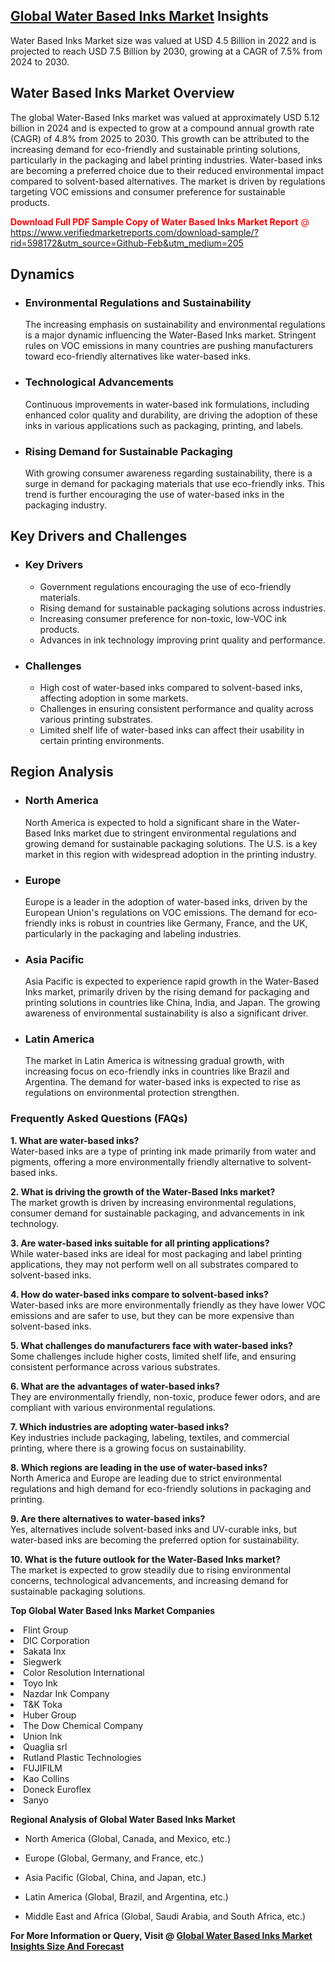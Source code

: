 <h2><a href="https://www.verifiedmarketreports.com/download-sample/?rid=598172&amp;utm_source=Github&amp;utm_medium=205" target="_blank">Global Water Based Inks Market</a> Insights</h2><p>Water Based Inks Market size was valued at USD 4.5 Billion in 2022 and is projected to reach USD 7.5 Billion by 2030, growing at a CAGR of 7.5% from 2024 to 2030.</p><p><h2>Water Based Inks Market Overview</h2> <p>The global Water-Based Inks market was valued at approximately USD 5.12 billion in 2024 and is expected to grow at a compound annual growth rate (CAGR) of 4.8% from 2025 to 2030. This growth can be attributed to the increasing demand for eco-friendly and sustainable printing solutions, particularly in the packaging and label printing industries. Water-based inks are becoming a preferred choice due to their reduced environmental impact compared to solvent-based alternatives. The market is driven by regulations targeting VOC emissions and consumer preference for sustainable products.</p> <p><p><span class=""><span style="color: #ff0000;"><strong>Download Full PDF Sample Copy of Water Based Inks Market Report</strong> @ </span><a href="https://www.verifiedmarketreports.com/download-sample/?rid=598172&amp;utm_source=Github-Feb&amp;utm_medium=205" target="_blank">https://www.verifiedmarketreports.com/download-sample/?rid=598172&amp;utm_source=Github-Feb&amp;utm_medium=205</a></span></p></p> <h2>Dynamics</h2> <ul> <li><h3>Environmental Regulations and Sustainability</h3> The increasing emphasis on sustainability and environmental regulations is a major dynamic influencing the Water-Based Inks market. Stringent rules on VOC emissions in many countries are pushing manufacturers toward eco-friendly alternatives like water-based inks.</li> <li><h3>Technological Advancements</h3> Continuous improvements in water-based ink formulations, including enhanced color quality and durability, are driving the adoption of these inks in various applications such as packaging, printing, and labels.</li> <li><h3>Rising Demand for Sustainable Packaging</h3> With growing consumer awareness regarding sustainability, there is a surge in demand for packaging materials that use eco-friendly inks. This trend is further encouraging the use of water-based inks in the packaging industry.</li> </ul> <h2>Key Drivers and Challenges</h2> <ul> <li><h3>Key Drivers</h3> <ul> <li>Government regulations encouraging the use of eco-friendly materials.</li> <li>Rising demand for sustainable packaging solutions across industries.</li> <li>Increasing consumer preference for non-toxic, low-VOC ink products.</li> <li>Advances in ink technology improving print quality and performance.</li> </ul> </li> <li><h3>Challenges</h3> <ul> <li>High cost of water-based inks compared to solvent-based inks, affecting adoption in some markets.</li> <li>Challenges in ensuring consistent performance and quality across various printing substrates.</li> <li>Limited shelf life of water-based inks can affect their usability in certain printing environments.</li> </ul> </li> </ul> <h2>Region Analysis</h2> <ul> <li><h3>North America</h3> North America is expected to hold a significant share in the Water-Based Inks market due to stringent environmental regulations and growing demand for sustainable packaging solutions. The U.S. is a key market in this region with widespread adoption in the printing industry.</li> <li><h3>Europe</h3> Europe is a leader in the adoption of water-based inks, driven by the European Union's regulations on VOC emissions. The demand for eco-friendly inks is robust in countries like Germany, France, and the UK, particularly in the packaging and labeling industries.</li> <li><h3>Asia Pacific</h3> Asia Pacific is expected to experience rapid growth in the Water-Based Inks market, primarily driven by the rising demand for packaging and printing solutions in countries like China, India, and Japan. The growing awareness of environmental sustainability is also a significant driver.</li> <li><h3>Latin America</h3> The market in Latin America is witnessing gradual growth, with increasing focus on eco-friendly inks in countries like Brazil and Argentina. The demand for water-based inks is expected to rise as regulations on environmental protection strengthen.</li> </ul> <h3>Frequently Asked Questions (FAQs)</h3> <p><b>1. What are water-based inks?</b><br> Water-based inks are a type of printing ink made primarily from water and pigments, offering a more environmentally friendly alternative to solvent-based inks.</p> <p><b>2. What is driving the growth of the Water-Based Inks market?</b><br> The market growth is driven by increasing environmental regulations, consumer demand for sustainable packaging, and advancements in ink technology.</p> <p><b>3. Are water-based inks suitable for all printing applications?</b><br> While water-based inks are ideal for most packaging and label printing applications, they may not perform well on all substrates compared to solvent-based inks.</p> <p><b>4. How do water-based inks compare to solvent-based inks?</b><br> Water-based inks are more environmentally friendly as they have lower VOC emissions and are safer to use, but they can be more expensive than solvent-based inks.</p> <p><b>5. What challenges do manufacturers face with water-based inks?</b><br> Some challenges include higher costs, limited shelf life, and ensuring consistent performance across various substrates.</p> <p><b>6. What are the advantages of water-based inks?</b><br> They are environmentally friendly, non-toxic, produce fewer odors, and are compliant with various environmental regulations.</p> <p><b>7. Which industries are adopting water-based inks?</b><br> Key industries include packaging, labeling, textiles, and commercial printing, where there is a growing focus on sustainability.</p> <p><b>8. Which regions are leading in the use of water-based inks?</b><br> North America and Europe are leading due to strict environmental regulations and high demand for eco-friendly solutions in packaging and printing.</p> <p><b>9. Are there alternatives to water-based inks?</b><br> Yes, alternatives include solvent-based inks and UV-curable inks, but water-based inks are becoming the preferred option for sustainability.</p> <p><b>10. What is the future outlook for the Water-Based Inks market?</b><br> The market is expected to grow steadily due to rising environmental concerns, technological advancements, and increasing demand for sustainable packaging solutions.</p> </p><p><strong>Top Global Water Based Inks Market Companies</strong></p><div data-test-id=""><p><li> Flint Group</li><li> DIC Corporation</li><li> Sakata Inx</li><li> Siegwerk</li><li> Color Resolution International</li><li> Toyo Ink</li><li> Nazdar Ink Company</li><li> T&K Toka</li><li> Huber Group</li><li> The Dow Chemical Company</li><li> Union Ink</li><li> Quaglia srl</li><li> Rutland Plastic Technologies</li><li> FUJIFILM</li><li> Kao Collins</li><li> Doneck Euroflex</li><li> Sanyo</li></p><div><strong>Regional Analysis of&nbsp;Global Water Based Inks Market</strong></div><ul><li dir="ltr"><p dir="ltr">North America&nbsp;(Global, Canada, and Mexico, etc.)</p></li><li dir="ltr"><p dir="ltr">Europe (Global, Germany, and France, etc.)</p></li><li dir="ltr"><p dir="ltr">Asia Pacific&nbsp;(Global, China, and Japan, etc.)</p></li><li dir="ltr"><p dir="ltr">Latin America&nbsp;(Global, Brazil, and Argentina, etc.)</p></li><li dir="ltr">Middle East and Africa&nbsp;(Global, Saudi Arabia, and South Africa, etc.)</li></ul><p><strong>For More Information or Query, Visit @&nbsp;</strong><strong><a href="https://www.verifiedmarketreports.com/product/water-based-inks-market/?utm_source=Github&amp;utm_medium=205" target="_blank">Global Water Based Inks Market Insights Size And Forecast</a></strong></p></div>
